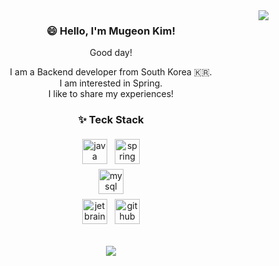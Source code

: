 <div align="right">
<img src="https://komarev.com/ghpvc/?username=KMGeon&&style=flat-square" align="right" />
</div>  

<div align="center">
  
### 😄 Hello, I'm Mugeon Kim!

Good day!

I am a Backend developer from South Korea 🇰🇷.<br> I am interested in Spring. <br>
I like to share my experiences! 
</div>


<div align="center">
  
### ✨ Teck Stack
</div>

<div align="center">
<p align="center">
  <img src="https://user-images.githubusercontent.com/42997924/138549989-b579e243-7e5a-4250-b3dc-5af1c1bd3d2c.png" alt="java" style="vertical-align:top; margin:4px" height="40">
  <img src="https://user-images.githubusercontent.com/42997924/138549994-fe79474a-ed4f-41bb-83f1-daff47ed01e7.png" alt="spring" style="vertical-align:top; margin:4px" height="40" >
  <br>
  <img src="https://user-images.githubusercontent.com/42997924/138549992-c05e6ccd-605f-4606-92f4-c04be1e5f7b5.png" alt="mysql" style="vertical-align:top; margin:4px" height="40">
  <br>
  <img src="https://user-images.githubusercontent.com/42997924/138549987-31c7403c-5313-40be-9bf9-af281e220aa6.png" alt="jetbrains_intellij" style="vertical-align:top; margin:4px" height="40">
  <img src="https://user-images.githubusercontent.com/42997924/138549985-086e5fa7-4dad-4c6a-9398-0da1111454d1.png" alt="github" style="vertical-align:top; margin:4px" height="40">
  </p>
  </div>

<br>

<div align="center">
  <img src="https://github-readme-stats.vercel.app/api?username=KMGeon&show_icons=true&theme=radical"  />
</div>


<br/>  
